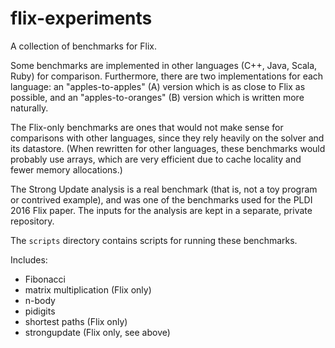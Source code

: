 flix-experiments
================

A collection of benchmarks for Flix.

Some benchmarks are implemented in other languages (C++, Java, Scala, Ruby) for
comparison. Furthermore, there are two implementations for each language: an
"apples-to-apples" (A) version which is as close to Flix as possible, and an
"apples-to-oranges" (B) version which is written more naturally.

The Flix-only benchmarks are ones that would not make sense for comparisons with
other languages, since they rely heavily on the solver and its datastore. (When
rewritten for other languages, these benchmarks would probably use arrays, which
are very efficient due to cache locality and fewer memory allocations.)

The Strong Update analysis is a real benchmark (that is, not a toy program or
contrived example), and was one of the benchmarks used for the PLDI 2016 Flix
paper. The inputs for the analysis are kept in a separate, private repository.

The `scripts` directory contains scripts for running these benchmarks.

Includes:

- Fibonacci
- matrix multiplication (Flix only)
- n-body
- pidigits
- shortest paths (Flix only)
- strongupdate (Flix only, see above)
